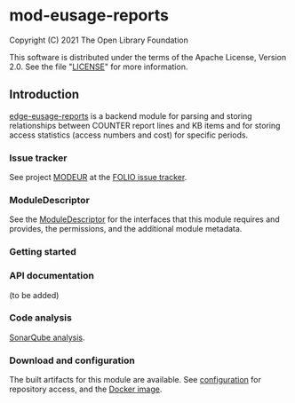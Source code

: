 # mod-eusage-reports

Copyright (C) 2021 The Open Library Foundation

This software is distributed under the terms of the Apache License,
Version 2.0. See the file "[LICENSE](LICENSE)" for more information.

## Introduction

[edge-eusage-reports](https://github.com/folio-org/mod-eusage-reports)
is a backend module for parsing and storing relationships between COUNTER
report lines and KB items and for storing access statistics (access numbers
and cost) for specific periods.

### Issue tracker

See project [MODEUR](https://issues.folio.org/browse/MODEUR)
at the [FOLIO issue tracker](https://dev.folio.org/guidelines/issue-tracker).

### ModuleDescriptor

See the [ModuleDescriptor](descriptors/ModuleDescriptor-template.json)
for the interfaces that this module requires and provides, the permissions,
and the additional module metadata.

### Getting started

### API documentation

(to be added)

### Code analysis

[SonarQube analysis](https://sonarcloud.io/dashboard?id=org.folio%3Amod-eusage-reports).

### Download and configuration

The built artifacts for this module are available.
See [configuration](https://dev.folio.org/download/artifacts) for repository access,
and the [Docker image](https://hub.docker.com/r/folioorg/mod-eusage-reports/).

